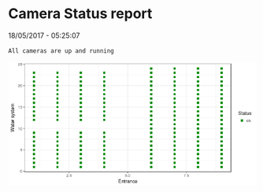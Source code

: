 Camera Status report
================
18/05/2017 - 05:25:07

    All cameras are up and running

![](camreport_files/figure-markdown_github/unnamed-chunk-2-1.png)
